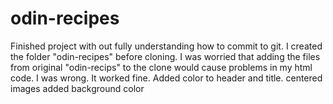 # odin-recipes
Finished project with out fully understanding how to commit to git. I created the folder "odin-recipes" before cloning. I was worried that adding the files from original "odin-recips" to the clone would cause problems in my html code. I was wrong. It worked fine.
Added color to header and title. 
centered images
added background color
